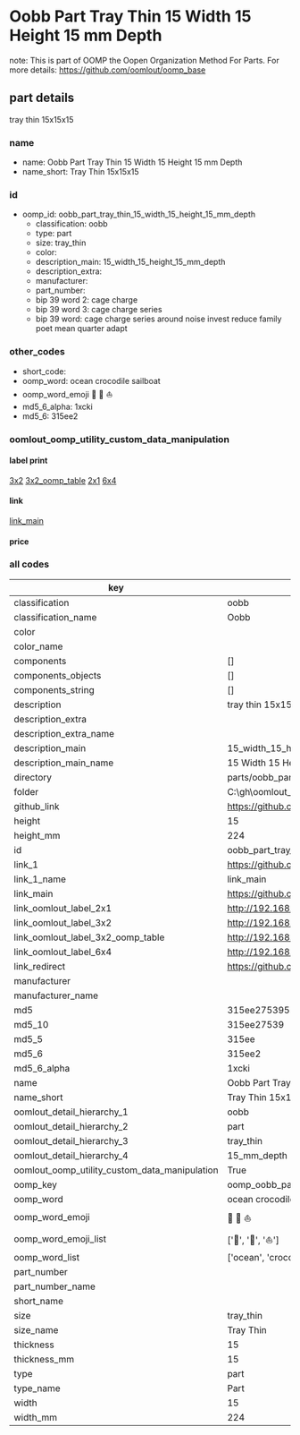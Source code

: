 # Oobb Part Tray Thin 15 Width 15 Height 15 mm Depth  

note: This is part of OOMP the Oopen Organization Method For Parts. For more details: https://github.com/oomlout/oomp_base

##  part details
  



tray thin 15x15x15



### name
* name: Oobb Part Tray Thin 15 Width 15 Height 15 mm Depth
* name_short: Tray Thin 15x15x15 
### id
* oomp_id: oobb_part_tray_thin_15_width_15_height_15_mm_depth
  * classification: oobb
  * type: part
  * size: tray_thin
  * color: 
  * description_main: 15_width_15_height_15_mm_depth
  * description_extra: 
  * manufacturer: 
  * part_number: 
  * bip 39 word 2: cage charge
  * bip 39 word 3: cage charge series
  * bip 39 word: cage charge series around noise invest reduce family poet mean quarter adapt

### other_codes
* short_code: 
* oomp_word: ocean crocodile sailboat
* oomp_word_emoji :ocean: :crocodile: :sailboat:
* md5_6_alpha: 1xcki
* md5_6: 315ee2






### oomlout_oomp_utility_custom_data_manipulation
#### label print
[3x2](http://192.168.1.245:1112/?label=oomp%201xcki)
[3x2_oomp_table](http://192.168.1.108:1112/?label=oomp%201xcki)
[2x1](http://192.168.1.242:1112/?label=oomp%201xcki)
[6x4](http://192.168.1.55:1112/?label=oomp%201xcki)    

#### link

[link_main](https://github.com/oomlout/oomlout_oobb_version_4_generated_parts/tree/main/navigation_oomp/oobb/part/tray_thin/15_width_15_height_15_mm_depth/part)                              

#### price







### all codes 
| key | value |  
| --- | --- |  
| classification | oobb |  
| classification_name | Oobb |  
| color |  |  
| color_name |  |  
| components | [] |  
| components_objects | [] |  
| components_string | [] |  
| description | tray thin 15x15x15 |  
| description_extra |  |  
| description_extra_name |  |  
| description_main | 15_width_15_height_15_mm_depth |  
| description_main_name | 15 Width 15 Height 15 mm Depth |  
| directory | parts/oobb_part_tray_thin_15_width_15_height_15_mm_depth |  
| folder | C:\gh\oomlout_oobb_version_4_generated_parts\parts\oobb_part_tray_thin_15_width_15_height_15_mm_depth |  
| github_link | https://github.com/oomlout/oomlout_oomp_part_src/tree/main/parts/oobb_part_tray_thin_15_width_15_height_15_mm_depth |  
| height | 15 |  
| height_mm | 224 |  
| id | oobb_part_tray_thin_15_width_15_height_15_mm_depth |  
| link_1 | https://github.com/oomlout/oomlout_oobb_version_4_generated_parts/tree/main/navigation_oomp/oobb/part/tray_thin/15_width_15_height_15_mm_depth/part |  
| link_1_name | link_main |  
| link_main | https://github.com/oomlout/oomlout_oobb_version_4_generated_parts/tree/main/navigation_oomp/oobb/part/tray_thin/15_width_15_height_15_mm_depth/part |  
| link_oomlout_label_2x1 | http://192.168.1.242:1112/?label=oomp%201xcki |  
| link_oomlout_label_3x2 | http://192.168.1.245:1112/?label=oomp%201xcki |  
| link_oomlout_label_3x2_oomp_table | http://192.168.1.108:1112/?label=oomp%201xcki |  
| link_oomlout_label_6x4 | http://192.168.1.55:1112/?label=oomp%201xcki |  
| link_redirect | https://github.com/oomlout/oomlout_oobb_version_4_generated_parts/tree/main/parts/oobb_tray_thin_15_15_15 |  
| manufacturer |  |  
| manufacturer_name |  |  
| md5 | 315ee27539529681d7cae0c38809a101 |  
| md5_10 | 315ee27539 |  
| md5_5 | 315ee |  
| md5_6 | 315ee2 |  
| md5_6_alpha | 1xcki |  
| name | Oobb Part Tray Thin 15 Width 15 Height 15 mm Depth |  
| name_short | Tray Thin 15x15x15  |  
| oomlout_detail_hierarchy_1 | oobb |  
| oomlout_detail_hierarchy_2 | part |  
| oomlout_detail_hierarchy_3 | tray_thin |  
| oomlout_detail_hierarchy_4 | 15_mm_depth |  
| oomlout_oomp_utility_custom_data_manipulation | True |  
| oomp_key | oomp_oobb_part_tray_thin_15_width_15_height_15_mm_depth |  
| oomp_word | ocean crocodile sailboat |  
| oomp_word_emoji | :ocean: :crocodile: :sailboat: |  
| oomp_word_emoji_list | [':ocean:', ':crocodile:', ':sailboat:'] |  
| oomp_word_list | ['ocean', 'crocodile', 'sailboat'] |  
| part_number |  |  
| part_number_name |  |  
| short_name |  |  
| size | tray_thin |  
| size_name | Tray Thin |  
| thickness | 15 |  
| thickness_mm | 15 |  
| type | part |  
| type_name | Part |  
| width | 15 |  
| width_mm | 224 |  
